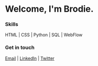 # Welcome, I'm Brodie.
### Skills 
HTML | CSS | Python | SQL | WebFlow 

### Get in touch 
[Email](mailto:BrodieMcInnes@Outlook.com "Brodie McInnes - Email") | 
[LinkedIn](https://www.linkedin.com/in/brodie-mcinnes/ "Brodie McInnes - LinkedIn") |
[Twitter](https://twitter.com/brodie__mcinnes "Brodie McInnes - Twitter") 
